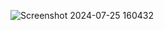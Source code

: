 ![Screenshot 2024-07-25 160432](https://github.com/user-attachments/assets/38770108-3c68-4e89-93be-f79c5a71849e)
